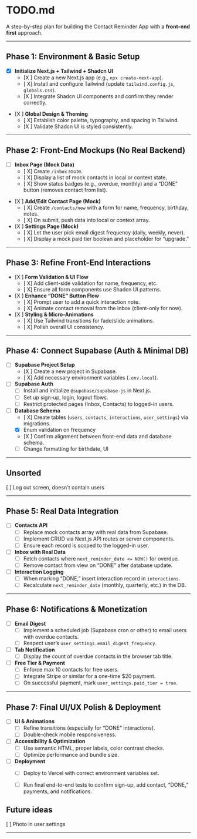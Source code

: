 # TODO.md  
A step-by-step plan for building the Contact Reminder App with a **front-end first** approach.  

---

## Phase 1: Environment & Basic Setup

- [X] **Initialize Next.js + Tailwind + Shadcn UI**  
  - [X ] Create a new Next.js app (e.g., `npx create-next-app`).  
  - [ X] Install and configure Tailwind (update `tailwind.config.js`, `globals.css`).  
  - [X ] Integrate Shadcn UI components and confirm they render correctly.  
- [X ] **Global Design & Theming**  
  - [ X] Establish color palette, typography, and spacing in Tailwind.  
  - [X ] Validate Shadcn UI is styled consistently.

---

## Phase 2: Front-End Mockups (No Real Backend)

- [ ] **Inbox Page (Mock Data)**  
  - [ X] Create `/inbox` route.  
  - [ X] Display a list of mock contacts in local or context state.  
  - [ X] Show status badges (e.g., overdue, monthly) and a “DONE” button (removes contact from list).
- [X ] **Add/Edit Contact Page (Mock)**  
  - [ X] Create `/contacts/new` with a form for name, frequency, birthday, notes.  
  - [ X] On submit, push data into local or context array.  
- [X ] **Settings Page (Mock)**  
  - [ X] Let the user pick email digest frequency (daily, weekly, never).  
  - [ X] Display a mock paid tier boolean and placeholder for “upgrade.”

---

## Phase 3: Refine Front-End Interactions

- [X ] **Form Validation & UI Flow**  
  - [ X] Add client-side validation for name, frequency, etc.  
  - [ X] Ensure all form components use Shadcn UI patterns.
- [X ] **Enhance “DONE” Button Flow**  
  - [ X] Prompt user to add a quick interaction note.  
  - [ X] Animate contact removal from the inbox (client-only for now).  
- [X ] **Styling & Micro-Animations**  
  - [ X] Use Tailwind transitions for fade/slide animations.  
  - [ X] Polish overall UI consistency.

---

## Phase 4: Connect Supabase (Auth & Minimal DB)

- [ ] **Supabase Project Setup**  
  - [X ] Create a new project in Supabase.  
  - [ X] Add necessary environment variables (`.env.local`).
- [ ] **Supabase Auth**  
  - [ ] Install and initialize `@supabase/supabase-js` in Next.js.  
  - [ ] Set up sign-up, login, logout flows.  
  - [ ] Restrict protected pages (Inbox, Contacts) to logged-in users.
- [ ] **Database Schema**  
  - [ X] Create tables (`users`, `contacts`, `interactions`, `user_settings`) via migrations.  
  - [X] Enum validation on frequency
  - [X ] Confirm alignment between front-end data and database schema.
  - [ ] Change formatting for birthdate, UI

---
## Unsorted

[ ] Log out screen, doesn't contain users

---

## Phase 5: Real Data Integration

- [ ] **Contacts API**  
  - [ ] Replace mock contacts array with real data from Supabase.  
  - [ ] Implement CRUD via Next.js API routes or server components.  
  - [ ] Ensure each record is scoped to the logged-in user.
- [ ] **Inbox with Real Data**  
  - [ ] Fetch contacts where `next_reminder_date <= NOW()` for overdue.  
  - [ ] Remove contact from view on “DONE” after database update.
- [ ] **Interaction Logging**  
  - [ ] When marking “DONE,” insert interaction record in `interactions`.  
  - [ ] Recalculate `next_reminder_date` (monthly, quarterly, etc.) in the DB.

---

## Phase 6: Notifications & Monetization

- [ ] **Email Digest**  
  - [ ] Implement a scheduled job (Supabase cron or other) to email users with overdue contacts.  
  - [ ] Respect user’s `user_settings.email_digest_frequency`.
- [ ] **Tab Notification**  
  - [ ] Display the count of overdue contacts in the browser tab title.  
- [ ] **Free Tier & Payment**  
  - [ ] Enforce max 10 contacts for free users.  
  - [ ] Integrate Stripe or similar for a one-time $20 payment.  
  - [ ] On successful payment, mark `user_settings.paid_tier = true`.

---

## Phase 7: Final UI/UX Polish & Deployment

- [ ] **UI & Animations**  
  - [ ] Refine transitions (especially for “DONE” interactions).  
  - [ ] Double-check mobile responsiveness.  
- [ ] **Accessibility & Optimization**  
  - [ ] Use semantic HTML, proper labels, color contrast checks.  
  - [ ] Optimize performance and bundle size.  
- [ ] **Deployment**  
  - [ ] Deploy to Vercel with correct environment variables set.  
  - [ ] Run final end-to-end tests to confirm sign-up, add contact, “DONE,” payments, and notifications.


## Future ideas
[ ] Photo in user settings

---